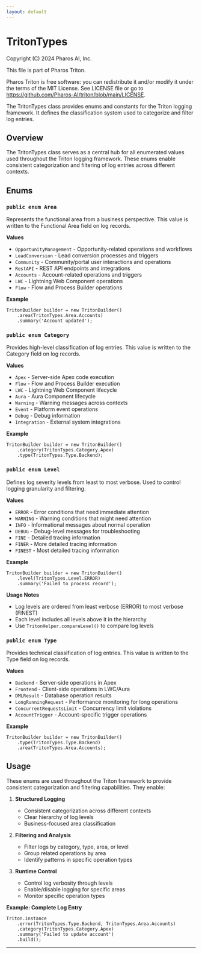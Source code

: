 ```yaml
---
layout: default
---
```

# TritonTypes

Copyright (C) 2024 Pharos AI, Inc.

This file is part of Pharos Triton.

Pharos Triton is free software: you can redistribute it and/or modify
it under the terms of the MIT License.
See LICENSE file or go to https://github.com/Pharos-AI/triton/blob/main/LICENSE.

The TritonTypes class provides enums and constants for the Triton logging framework.
It defines the classification system used to categorize and filter log entries.

## Overview

The TritonTypes class serves as a central hub for all enumerated values used throughout
the Triton logging framework. These enums enable consistent categorization and filtering
of log entries across different contexts.

## Enums

### `public enum Area`

Represents the functional area from a business perspective. This value is written to
the Functional Area field on log records.

**Values**
- `OpportunityManagement` - Opportunity-related operations and workflows
- `LeadConversion` - Lead conversion processes and triggers
- `Community` - Community/portal user interactions and operations
- `RestAPI` - REST API endpoints and integrations
- `Accounts` - Account-related operations and triggers
- `LWC` - Lightning Web Component operations
- `Flow` - Flow and Process Builder operations

**Example**
```apex
TritonBuilder builder = new TritonBuilder()
    .area(TritonTypes.Area.Accounts)
    .summary('Account updated');
```

### `public enum Category`

Provides high-level classification of log entries. This value is written to
the Category field on log records.

**Values**
- `Apex` - Server-side Apex code execution
- `Flow` - Flow and Process Builder execution
- `LWC` - Lightning Web Component lifecycle
- `Aura` - Aura Component lifecycle
- `Warning` - Warning messages across contexts
- `Event` - Platform event operations
- `Debug` - Debug information
- `Integration` - External system integrations

**Example**
```apex
TritonBuilder builder = new TritonBuilder()
    .category(TritonTypes.Category.Apex)
    .type(TritonTypes.Type.Backend);
```

### `public enum Level`

Defines log severity levels from least to most verbose. Used to control
logging granularity and filtering.

**Values**
- `ERROR` - Error conditions that need immediate attention
- `WARNING` - Warning conditions that might need attention
- `INFO` - Informational messages about normal operation
- `DEBUG` - Debug-level messages for troubleshooting
- `FINE` - Detailed tracing information
- `FINER` - More detailed tracing information
- `FINEST` - Most detailed tracing information

**Example**
```apex
TritonBuilder builder = new TritonBuilder()
    .level(TritonTypes.Level.ERROR)
    .summary('Failed to process record');
```

**Usage Notes**
- Log levels are ordered from least verbose (ERROR) to most verbose (FINEST)
- Each level includes all levels above it in the hierarchy
- Use `TritonHelper.compareLevel()` to compare log levels

### `public enum Type`

Provides technical classification of log entries. This value is written to
the Type field on log records.

**Values**
- `Backend` - Server-side operations in Apex
- `Frontend` - Client-side operations in LWC/Aura
- `DMLResult` - Database operation results
- `LongRunningRequest` - Performance monitoring for long operations
- `ConcurrentRequestsLimit` - Concurrency limit violations
- `AccountTrigger` - Account-specific trigger operations

**Example**
```apex
TritonBuilder builder = new TritonBuilder()
    .type(TritonTypes.Type.Backend)
    .area(TritonTypes.Area.Accounts);
```

## Usage

These enums are used throughout the Triton framework to provide consistent
categorization and filtering capabilities. They enable:

1. **Structured Logging**
   - Consistent categorization across different contexts
   - Clear hierarchy of log levels
   - Business-focused area classification

2. **Filtering and Analysis**
   - Filter logs by category, type, area, or level
   - Group related operations by area
   - Identify patterns in specific operation types

3. **Runtime Control**
   - Control log verbosity through levels
   - Enable/disable logging for specific areas
   - Monitor specific operation types

**Example: Complete Log Entry**
```apex
Triton.instance
    .error(TritonTypes.Type.Backend, TritonTypes.Area.Accounts)
    .category(TritonTypes.Category.Apex)
    .summary('Failed to update account')
    .build();
```

---
